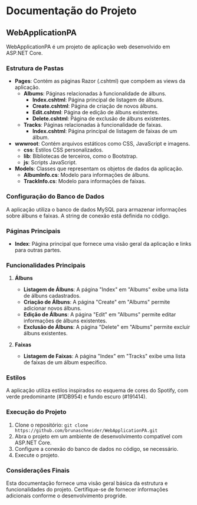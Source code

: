 # Documentação do Projeto

## WebApplicationPA

WebApplicationPA é um projeto de aplicação web desenvolvido em ASP.NET Core.

### Estrutura de Pastas

- **Pages**: Contém as páginas Razor (.cshtml) que compõem as views da aplicação.
  - **Albums**: Páginas relacionadas à funcionalidade de álbuns.
    - **Index.cshtml**: Página principal de listagem de álbuns.
    - **Create.cshtml**: Página de criação de novos álbuns.
    - **Edit.cshtml**: Página de edição de álbuns existentes.
    - **Delete.cshtml**: Página de exclusão de álbuns existentes.
  - **Tracks**: Páginas relacionadas à funcionalidade de faixas.
    - **Index.cshtml**: Página principal de listagem de faixas de um álbum.
- **wwwroot**: Contém arquivos estáticos como CSS, JavaScript e imagens.
  - **css**: Estilos CSS personalizados.
  - **lib**: Bibliotecas de terceiros, como o Bootstrap.
  - **js**: Scripts JavaScript.
- **Models**: Classes que representam os objetos de dados da aplicação.
  - **AlbumInfo.cs**: Modelo para informações de álbuns.
  - **TrackInfo.cs**: Modelo para informações de faixas.

### Configuração do Banco de Dados

A aplicação utiliza o banco de dados MySQL para armazenar informações sobre álbuns e faixas. A string de conexão está definida no código.

### Páginas Principais

- **Index**: Página principal que fornece uma visão geral da aplicação e links para outras partes.

### Funcionalidades Principais

1. **Álbuns**
    - **Listagem de Álbuns**: A página "Index" em "Albums" exibe uma lista de álbuns cadastrados.
    - **Criação de Álbuns**: A página "Create" em "Albums" permite adicionar novos álbuns.
    - **Edição de Álbuns**: A página "Edit" em "Albums" permite editar informações de álbuns existentes.
    - **Exclusão de Álbuns**: A página "Delete" em "Albums" permite excluir álbuns existentes.

2. **Faixas**
    - **Listagem de Faixas**: A página "Index" em "Tracks" exibe uma lista de faixas de um álbum específico.

### Estilos

A aplicação utiliza estilos inspirados no esquema de cores do Spotify, com verde predominante (#1DB954) e fundo escuro (#191414).

### Execução do Projeto

1. Clone o repositório: `git clone https://github.com/brunaschneider/WebApplicationPA.git`
2. Abra o projeto em um ambiente de desenvolvimento compatível com ASP.NET Core.
3. Configure a conexão do banco de dados no código, se necessário.
4. Execute o projeto.

### Considerações Finais

Esta documentação fornece uma visão geral básica da estrutura e funcionalidades do projeto. Certifique-se de fornecer informações adicionais conforme o desenvolvimento progride.
